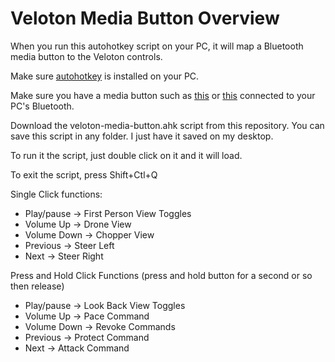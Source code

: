 # Veloton Media Button Overview

When you run this autohotkey script on your PC, it will map a Bluetooth media button to the Veloton controls. 

Make sure [autohotkey](https://www.autohotkey.com/) is installed on your PC. 

Make sure you have a media button such as [this](https://www.amazon.com/gp/aw/d/B00RM75NL0?psc=1&ref=ppx_pop_mob_b_asin_title) or [this](https://www.amazon.com/gp/aw/d/B08GCSZ26W?psc=1&ref=ppx_pop_mob_b_asin_title) connected to your PC's Bluetooth. 

Download the veloton-media-button.ahk script from this repository. You can save this script in any folder. I just have it saved on my desktop. 

To run it the script, just double click on it and it will load. 

To exit the script, press Shift+Ctl+Q

Single Click functions:

  - Play/pause -> First Person View Toggles
  - Volume Up -> Drone View
  - Volume Down -> Chopper View
  - Previous -> Steer Left
  - Next -> Steer Right

Press and Hold Click Functions (press and hold button for a second or so then release)

  - Play/pause -> Look Back View Toggles
  - Volume Up -> Pace Command
  - Volume Down -> Revoke Commands
  - Previous -> Protect Command
  - Next -> Attack Command
